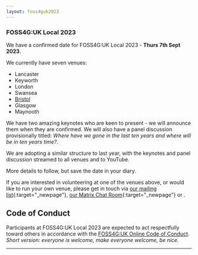 ```yaml
---
layout: foss4guk2023
---
```


### FOSS4G:UK Local 2023

We have a confirmed date for FOSS4G:UK Local 2023 - **Thurs 7th Sept 2023**.

We currently have seven venues:

- Lancaster
- Keyworth
- London
- Swansea
- [Bristol](bristol.html)
- Glasgow
- Maynooth

We have two amazing keynotes who are keen to present - we will announce them when they are confirmed. We will also have a panel discussion provisionally titled: *Where have we gone in the last ten years and where will be in ten years time?*. 

We are adopting a similar structure to last year, with the keynotes and panel discussion streamed to all venues and to YouTube. 

More details to follow, but save the date in your diary. 

If you are interested in volunteering at one of the venues above, or would like to run your own venue, please get in touch via [our mailing list](https://lists.osgeo.org/mailman/listinfo/uk){:target="_newpage"}, [our Matrix Chat Room](https://matrix.to/#/%23OSGeoUK:matrix.org){:target="_newpage"} or <span class="osgeoemail"></span>.

## Code of Conduct
Participants at FOSS4G:UK Local 2023 are expected to act respectfully toward others in accordance with the [FOSS4G:UK Online Code of Conduct](code-of-conduct). *Short version: everyone is welcome, make everyone welcome, be nice.* 

<!-- Jonny Huck Email Obfuscator -->
<!-- Simply add...  <span class="osgeoemail"></span>  ...wherever you would like the email link to appear -->
<script>
    let spans = document.getElementsByClassName('osgeoemail');
    for (let i = 0; i < spans.length; i++){
        spans[i].innerHTML = Tea.decrypt("TaP7QMCgFhScZikfQl5S2WfHPdfSh44LhvA4yCJITheD063TvlsEuDlGFtNkE+SCMIKiymkA/88=", "foss4g");
    }
</script>


----